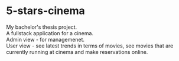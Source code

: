 # 5-stars-cinema
My bachelor's thesis project.  
A fullstack application for a cinema.  
Admin view - for managemenet.  
User view - see latest trends in terms of movies, see movies that are currently running at cinema and make reservations online.  
